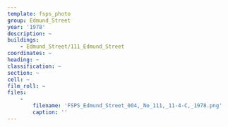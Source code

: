 ```yaml
---
template: fsps_photo
group: Edmund_Street
year: '1978'
description: ~
buildings:
    - Edmund_Street/111_Edmund_Street
coordinates: ~
heading: ~
classification: ~
section: ~
cell: ~
film_roll: ~
files:
    -
        filename: 'FSPS_Edmund_Street_004,_No_111,_11-4-C,_1978.png'
        caption: ''
---
```

